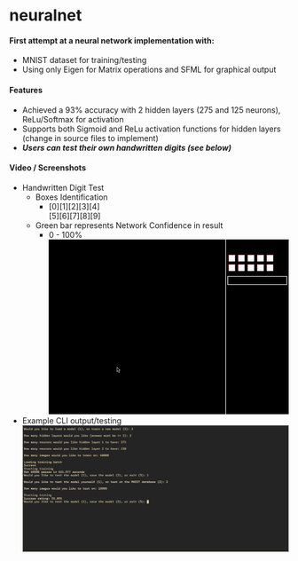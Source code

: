 # neuralnet
#### First attempt at a neural network implementation with:
- MNIST dataset for training/testing
- Using only Eigen for Matrix operations and SFML for graphical output

#### Features
- Achieved a 93% accuracy with 2 hidden layers (275 and 125 neurons), ReLu/Softmax for activation
- Supports both Sigmoid and ReLu activation functions for hidden layers (change in source files to implement)
- ***Users can test their own handwritten digits (see below)***

#### Video / Screenshots
- Handwritten Digit Test
    - Boxes Identification
        - [0][1][2][3][4]  
          [5][6][7][8][9]
    - Green bar represents Network Confidence in result
        - 0 - 100%  
![Digit Recognition](media/digit_recognize.gif)
- Example CLI output/testing
![CLI Output](media/neuralnet_output.jpg)
